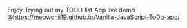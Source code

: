 Enjoy Trying out my TODO list App
live demo @https://meowchii19.github.io/Vanilla-JavaScript-ToDo-app/
